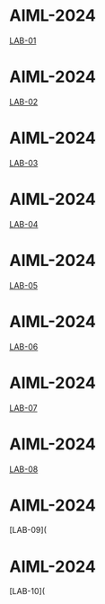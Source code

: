 # AIML-2024
[LAB-01](https://github.com/2021saicharan/AIML-2024.git)

# AIML-2024
[LAB-02](https://github.com/2021saicharan/AIML-2024.git)

# AIML-2024
[LAB-03](https://github.com/2021saicharan/AIML-2024.git)

# AIML-2024
[LAB-04](https://github.com/2021saicharan/AIML-2024.git)

# AIML-2024
[LAB-05](https://github.com/2021saicharan/AIML-2024.git)

# AIML-2024
[LAB-06](https://github.com/2021saicharan/AIML-2024.git)

# AIML-2024
[LAB-07](https://github.com/2021saicharan/AIML-2024.git)

# AIML-2024
[LAB-08](https://github.com/2021saicharan/AIML-2024.git)

# AIML-2024
[LAB-09](

# AIML-2024
[LAB-10](
